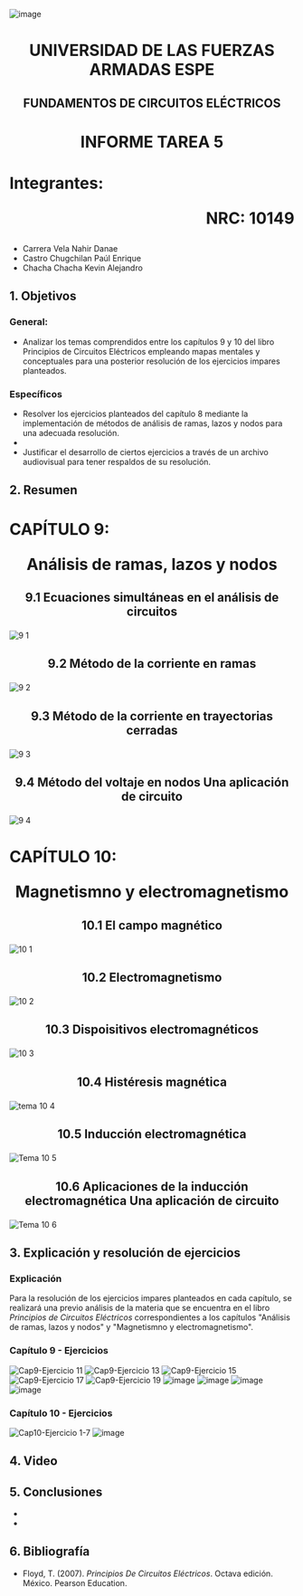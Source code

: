 ![image](https://user-images.githubusercontent.com/93786746/140656495-1e9017c5-1622-4145-a547-0ebbe5014f3d.png)
# <p align=center> UNIVERSIDAD DE LAS FUERZAS ARMADAS ESPE 
## <p align=center> FUNDAMENTOS DE CIRCUITOS ELÉCTRICOS
# <p align=center>  INFORME TAREA 5
# Integrantes: <p align=right> NRC: 10149
* Carrera Vela Nahir Danae
* Castro Chugchilan Paúl Enrique
* Chacha Chacha Kevin Alejandro
## 1. Objetivos
  ### General: 
  * Analizar los temas comprendidos entre los capítulos 9 y 10 del libro Principios de Circuitos Eléctricos empleando mapas mentales y conceptuales para una posterior resolución de los ejercicios impares planteados.
  ### Específicos
  *  Resolver los ejercicios planteados del capítulo 8 mediante la implementación de métodos de análisis de ramas, lazos y nodos para una adecuada resolución. 
  *  
  *  Justificar el desarrollo de ciertos ejercicios a través de un archivo audiovisual para tener respaldos de su resolución.
## 2. Resumen
  # CAPÍTULO 9: <p align=center> Análisis de ramas, lazos y nodos
## <p align=center> 9.1 Ecuaciones simultáneas en el análisis de circuitos
![9 1](https://user-images.githubusercontent.com/93829962/148790549-0ab67766-53b1-490c-abd8-8385a31e141f.jpeg)

## <p align=center> 9.2 Método de la corriente en ramas
![9 2](https://user-images.githubusercontent.com/93829962/148790567-1eb313f1-3933-4620-8990-4d9e8cbbae18.jpeg)

## <p align=center> 9.3 Método de la corriente en trayectorias cerradas
![9 3](https://user-images.githubusercontent.com/93829962/148790602-c8b43c0f-0162-475a-b823-3d8dfe329bbb.jpeg)

## <p align=center> 9.4  Método del voltaje en nodos Una aplicación de circuito 
![9 4](https://user-images.githubusercontent.com/93786746/148866572-4a75abdc-43a7-4100-8b99-48877d19d196.png)


  # CAPÍTULO 10: <p align=center> Magnetismno y electromagnetismo
## <p align=center> 10.1 El campo magnético
![10 1](https://user-images.githubusercontent.com/93786746/148866586-7cc21531-2342-45b4-9152-4389408fdfea.png)

## <p align=center> 10.2 Electromagnetismo
![10 2](https://user-images.githubusercontent.com/93786746/148866599-ee0983a6-a4dd-4eaf-a770-c7e0ee84bb47.png)

## <p align=center> 10.3 Dispoisitivos electromagnéticos
![10 3](https://user-images.githubusercontent.com/93786746/148866610-aab3cd1a-852f-446f-93fb-87f27d359176.png)

## <p align=center> 10.4  Histéresis magnética
![tema 10 4](https://user-images.githubusercontent.com/93829976/148814599-53559f21-7e83-44e9-89ae-4f6c2b05c7d1.jpeg)
## <p align=center> 10.5  Inducción electromagnética
![Tema 10 5](https://user-images.githubusercontent.com/93829976/148814615-601b9b3d-d57d-4299-a84b-ff1af5b8b0ca.jpeg)
## <p align=center> 10.6  Aplicaciones de la inducción electromagnética Una aplicación de circuito
![Tema 10 6](https://user-images.githubusercontent.com/93829976/148814632-3fc7957e-1558-405a-a1f2-1ea3162fad32.jpeg)
## 3. Explicación y resolución de ejercicios
  ### Explicación
   Para la resolución de los ejercicios impares planteados en cada capítulo, se realizará una previo análisis de la materia que se encuentra en el libro _Principios de Circuitos Eléctricos_ correspondientes a los capítulos "Análisis de ramas, lazos y nodos" y "Magnetismno y electromagnetismo".
  ### Capítulo 9 - Ejercicios
![Cap9-Ejercicio 11](https://user-images.githubusercontent.com/93829976/148883285-e51669b9-8704-4ac6-a75c-636105302a39.png)
![Cap9-Ejercicio 13](https://user-images.githubusercontent.com/93829976/148883307-91314164-5c4e-4347-a888-8f6f077a887e.png)
![Cap9-Ejercicio 15](https://user-images.githubusercontent.com/93829976/148883324-b4bb48b4-71ff-4058-a515-0ff0efff68b0.png)
![Cap9-Ejercicio 17](https://user-images.githubusercontent.com/93829976/148883336-b76c50e2-e71a-479a-ae9d-3cb46675bbe8.png)
![Cap9-Ejercicio 19](https://user-images.githubusercontent.com/93829976/148883345-25f1fae3-042f-41c9-8860-ee0b346cb5df.png)
![image](https://user-images.githubusercontent.com/93829962/148851961-c81b3c42-1f74-49cf-a995-529e1b87cdf5.png)
![image](https://user-images.githubusercontent.com/93829962/148852057-11e50153-67ff-4c71-9692-32ba2e652c4a.png)
![image](https://user-images.githubusercontent.com/93829962/148852107-469da7e2-cfc6-49f0-9e81-0826c5e2f7c6.png)
![image](https://user-images.githubusercontent.com/93829962/148852232-e6464eeb-0e6e-43d3-8d6c-112ad6edff84.png)

  ### Capítulo 10 - Ejercicios
![Cap10-Ejercicio 1-7](https://user-images.githubusercontent.com/93829976/148883380-1b507f67-c354-4fe1-b838-d3cb32edc9ad.png)
![image](https://user-images.githubusercontent.com/93829962/148852297-e50fa8ce-d9c3-449f-8b53-bae99c969c55.png)


## 4. Video

## 5. Conclusiones
  * 
  * 
## 6. Bibliografía
  * Floyd, T. (2007). _Principios De Circuitos Eléctricos_. Octava edición. México. Pearson Education.
